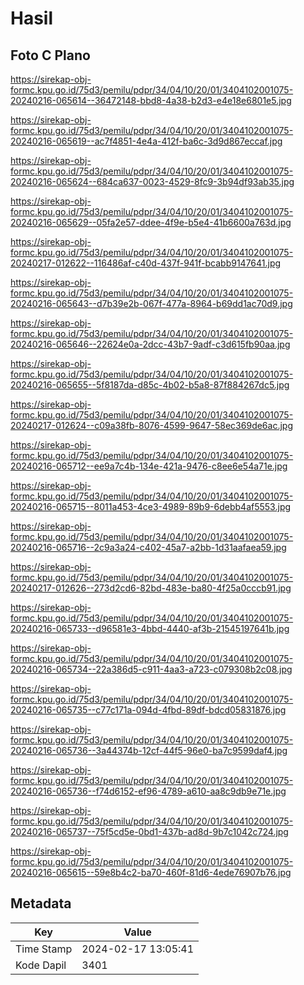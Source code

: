 # Hasil

## Foto C Plano

https://sirekap-obj-formc.kpu.go.id/75d3/pemilu/pdpr/34/04/10/20/01/3404102001075-20240216-065614--36472148-bbd8-4a38-b2d3-e4e18e6801e5.jpg

https://sirekap-obj-formc.kpu.go.id/75d3/pemilu/pdpr/34/04/10/20/01/3404102001075-20240216-065619--ac7f4851-4e4a-412f-ba6c-3d9d867eccaf.jpg

https://sirekap-obj-formc.kpu.go.id/75d3/pemilu/pdpr/34/04/10/20/01/3404102001075-20240216-065624--684ca637-0023-4529-8fc9-3b94df93ab35.jpg

https://sirekap-obj-formc.kpu.go.id/75d3/pemilu/pdpr/34/04/10/20/01/3404102001075-20240216-065629--05fa2e57-ddee-4f9e-b5e4-41b6600a763d.jpg

https://sirekap-obj-formc.kpu.go.id/75d3/pemilu/pdpr/34/04/10/20/01/3404102001075-20240217-012622--116486af-c40d-437f-941f-bcabb9147641.jpg

https://sirekap-obj-formc.kpu.go.id/75d3/pemilu/pdpr/34/04/10/20/01/3404102001075-20240216-065643--d7b39e2b-067f-477a-8964-b69dd1ac70d9.jpg

https://sirekap-obj-formc.kpu.go.id/75d3/pemilu/pdpr/34/04/10/20/01/3404102001075-20240216-065646--22624e0a-2dcc-43b7-9adf-c3d615fb90aa.jpg

https://sirekap-obj-formc.kpu.go.id/75d3/pemilu/pdpr/34/04/10/20/01/3404102001075-20240216-065655--5f8187da-d85c-4b02-b5a8-87f884267dc5.jpg

https://sirekap-obj-formc.kpu.go.id/75d3/pemilu/pdpr/34/04/10/20/01/3404102001075-20240217-012624--c09a38fb-8076-4599-9647-58ec369de6ac.jpg

https://sirekap-obj-formc.kpu.go.id/75d3/pemilu/pdpr/34/04/10/20/01/3404102001075-20240216-065712--ee9a7c4b-134e-421a-9476-c8ee6e54a71e.jpg

https://sirekap-obj-formc.kpu.go.id/75d3/pemilu/pdpr/34/04/10/20/01/3404102001075-20240216-065715--8011a453-4ce3-4989-89b9-6debb4af5553.jpg

https://sirekap-obj-formc.kpu.go.id/75d3/pemilu/pdpr/34/04/10/20/01/3404102001075-20240216-065716--2c9a3a24-c402-45a7-a2bb-1d31aafaea59.jpg

https://sirekap-obj-formc.kpu.go.id/75d3/pemilu/pdpr/34/04/10/20/01/3404102001075-20240217-012626--273d2cd6-82bd-483e-ba80-4f25a0cccb91.jpg

https://sirekap-obj-formc.kpu.go.id/75d3/pemilu/pdpr/34/04/10/20/01/3404102001075-20240216-065733--d96581e3-4bbd-4440-af3b-21545197641b.jpg

https://sirekap-obj-formc.kpu.go.id/75d3/pemilu/pdpr/34/04/10/20/01/3404102001075-20240216-065734--22a386d5-c911-4aa3-a723-c079308b2c08.jpg

https://sirekap-obj-formc.kpu.go.id/75d3/pemilu/pdpr/34/04/10/20/01/3404102001075-20240216-065735--c77c171a-094d-4fbd-89df-bdcd05831876.jpg

https://sirekap-obj-formc.kpu.go.id/75d3/pemilu/pdpr/34/04/10/20/01/3404102001075-20240216-065736--3a44374b-12cf-44f5-96e0-ba7c9599daf4.jpg

https://sirekap-obj-formc.kpu.go.id/75d3/pemilu/pdpr/34/04/10/20/01/3404102001075-20240216-065736--f74d6152-ef96-4789-a610-aa8c9db9e71e.jpg

https://sirekap-obj-formc.kpu.go.id/75d3/pemilu/pdpr/34/04/10/20/01/3404102001075-20240216-065737--75f5cd5e-0bd1-437b-ad8d-9b7c1042c724.jpg

https://sirekap-obj-formc.kpu.go.id/75d3/pemilu/pdpr/34/04/10/20/01/3404102001075-20240216-065615--59e8b4c2-ba70-460f-81d6-4ede76907b76.jpg


## Metadata

| Key        | Value               |
| ---------- | ------------------- |
| Time Stamp | 2024-02-17 13:05:41 |
| Kode Dapil | 3401                |



